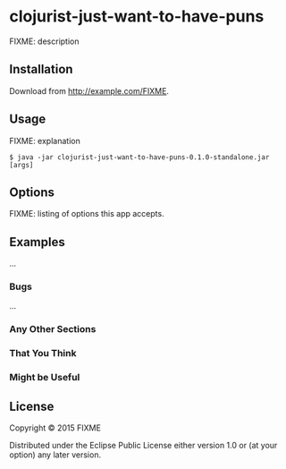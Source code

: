 # clojurist-just-want-to-have-puns

FIXME: description

## Installation

Download from http://example.com/FIXME.

## Usage

FIXME: explanation

    $ java -jar clojurist-just-want-to-have-puns-0.1.0-standalone.jar [args]

## Options

FIXME: listing of options this app accepts.

## Examples

...

### Bugs

...

### Any Other Sections
### That You Think
### Might be Useful

## License

Copyright © 2015 FIXME

Distributed under the Eclipse Public License either version 1.0 or (at
your option) any later version.
